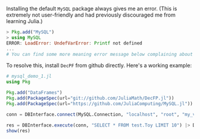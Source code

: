 Installing the default `MySQL` package always gives me an error. (This is extremely not user-friendly and had previously discouraged me from learning Julia.)

```julia
> Pkg.add("MySQL")
> using MySQL
ERROR: LoadError: UndefVarError: Printf not defined
...
# You can find some more meaning error message below complaining about DecPF ...
```

To resolve this, install `DecPF` from github directly. Here's a working example:

```julia
# mysql_demo_1.jl
using Pkg

Pkg.add("DataFrames")
Pkg.add(PackageSpec(url="git://github.com/JuliaMath/DecFP.jl"))
Pkg.add(PackageSpec(url="https://github.com/JuliaComputing/MySQL.jl"))

conn = DBInterface.connect(MySQL.Connection, "localhost", "root", "my_very_strong_password")

res = DBInterface.execute(conn, "SELECT * FROM test.Toy LIMIT 10") |> DataFrame
show(res)
```
